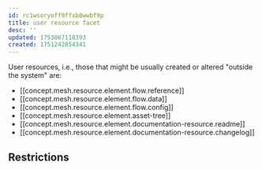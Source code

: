 ```yaml
---
id: rc1wsoryoff9ffxb8wwbf9p
title: user resource facet
desc: ''
updated: 1753067118393
created: 1751242854341
---
```


User resources, i.e., those that might be usually created or altered "outside the system" are:

- [[concept.mesh.resource.element.flow.reference]]
- [[concept.mesh.resource.element.flow.data]]
- [[concept.mesh.resource.element.flow.config]]
- [[concept.mesh.resource.element.asset-tree]]
- [[concept.mesh.resource.element.documentation-resource.readme]]
- [[concept.mesh.resource.element.documentation-resource.changelog]]

## Restrictions

